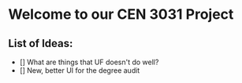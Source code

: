 # Welcome to our CEN 3031 Project 

## List of Ideas:
- [] What are things that UF doesn't do well?
- [] New, better UI for the degree audit
